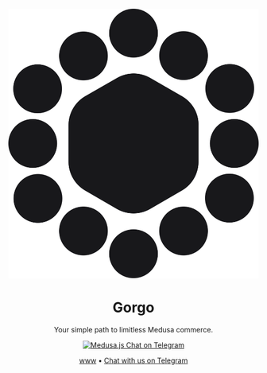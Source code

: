 <p align="center">
  <a href="https://gorgojs.com">
    <picture>
      <source media="(prefers-color-scheme: dark)" srcset="https://github.com/gorgojs/.github/blob/main/static/logo-gorgo-dark.svg">
      <source media="(prefers-color-scheme: light)" srcset="https://github.com/gorgojs/.github/blob/main/static/logo-gorgo-light.svg">
      <img alt="Medusa logo" src="https://github.com/gorgojs/.github/blob/main/static/logo-gorgo-light.svg">
    </picture>
  </a>
</p>
<h1 align="center">
  Gorgo
</h1>
<p align="center">
  Your simple path to limitless Medusa commerce.
</p>
<p align="center">
	<a href="https://t.me/medusajs_chat">
    <img src="https://img.shields.io/badge/Telegram-Medusa_Dev_Community-0088cc?logo=telegram&style=social" alt="Medusa.js Chat on Telegram" />
  </a>
</p>
<p align="center">
  <a href="https://gorgojs.com">www</a> • <a href="https://t.me/gorgojs_bot">Chat with us on Telegram</a>
</p>


